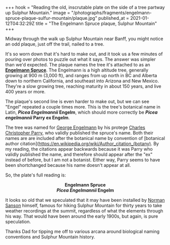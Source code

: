 +++
hook = "Reading the old, inscrutable plate on the side of a tree partway up Sulphur Mountain."
image = "/photographs/fragments/engelmann-spruce-plaque-sulfur-mountain/plaque.jpg"
published_at = 2021-01-12T04:32:29Z
title = "The Engelmann Spruce plaque, Sulphur Mountain"
+++

Midway through the walk up Sulphur Mountain near Banff, you might notice an odd plaque, just off the trail, nailed to a tree.

It's so worn down that it's hard to make out, and it took us a few minutes of pouring over photos to puzzle out what it says. The answer was simpler than we'd expected. The plaque names the tree it's attached to as an [**Engelmann Spruce**](https://en.wikipedia.org/wiki/Picea_engelmannii). The Engelmann is a high altitude tree, generally growing at 900 m (3,000 ft), and ranges from up north in BC and Alberta down to northern California, and southeast into Arizona and New Mexico. They're a slow growing tree, reaching maturity in about 150 years, and live 400 years or more.

The plaque's second line is even harder to make out, but we can see "Engel" repeated a couple times more. This is the tree's botanical name in Latin, **_Picea Engelmannii_ Engelm**, which should more correctly be **_Picea engelmannii_ Parry ex Engelm**.

The tree was named for [George Engelmann](https://en.wikipedia.org/wiki/George_Engelmann) by his protege [Charles Christopher Parry](https://en.wikipedia.org/wiki/Charles_Christopher_Parry), who validly published the spruce's name. Both their names are are included after the botanical name by convention of [botanical author citation](https://en.wikipedia.org/wiki/Author_citation_(botany). By my reading, the citations appear backwards because it was Parry who validly published the name, and therefore should appear after the "ex" instead of before, but I am not a botanist. Either way, Parry seems to have been shortchanged because his name doesn't appear at all.

So, the plate's full reading is:

<p style="text-align: center;">
    <strong>Engelmann Spruce</strong><br>
    <strong><em>Picea Engelmannii</em> Engelm</strong>
</p>

It looks so old that we speculated that it may have been installed by [Norman Sanson](https://banff.ca/492/Norman-Sanson) himself, famous for hiking Sulphur Mountain for thirty years to take weather recordings at the summit, regardless of what the elements through his way. That would have been around the early 1900s, but again, is pure speculation.

Thanks Dad for tipping me off to various arcana around biological naming conventions and Sulphur Mountain history.
